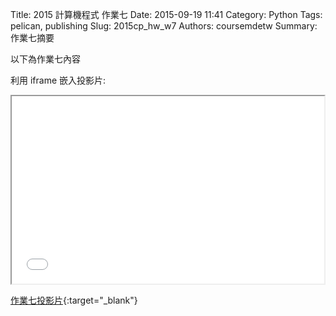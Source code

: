Title: 2015 計算機程式 作業七
Date: 2015-09-19 11:41
Category: Python
Tags: pelican, publishing
Slug: 2015cp_hw_w7
Authors: coursemdetw
Summary: 作業七摘要

以下為作業七內容

利用 iframe 嵌入投影片:

<iframe src="40423218_cp_w7_p.html" width="500" height="300"></iframe>

[作業七投影片](40423218_cp_w7_p.html){:target="_blank"}